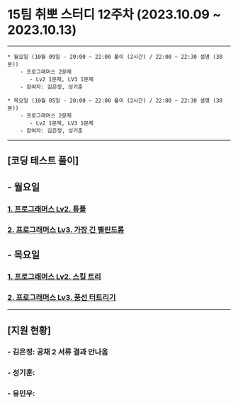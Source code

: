 
# 15팀 취뽀 스터디 12주차 (2023.10.09 ~ 2023.10.13)

---
    * 월요일 (10월 09일 - 20:00 ~ 22:00 풀이 (2시간) / 22:00 ~ 22:30 설명 (30분))
        - 프로그래머스 2문제
           - Lv2 1문제, LV3 1문제
        - 참여자: 김은정, 성기훈

    * 목요일 (10월 05일 - 20:00 ~ 22:00 풀이 (2시간) / 22:00 ~ 22:30 설명 (30분))
        - 프로그래머스 2문제
           - Lv2 1문제, LV3 1문제
        - 참여자: 김은정, 성기훈

---

## [코딩 테스트 풀이]
## - 월요일
### <a href = "https://school.programmers.co.kr/learn/courses/30/lessons/64065"> 1. 프로그래머스 Lv2. 튜플 </a><br>
### <a href = "https://school.programmers.co.kr/learn/courses/30/lessons/12904"> 2. 프로그래머스 Lv3. 가장 긴 팰린드롬 </a><br>

## - 목요일
### <a href = "https://school.programmers.co.kr/learn/courses/30/lessons/138476"> 1. 프로그래머스 Lv2. 스킬 트리 </a><br>
### <a href = "https://school.programmers.co.kr/learn/courses/30/lessons/72414"> 2. 프로그래머스 Lv3. 풍선 터트리기 </a><br>

---
## [지원 현황]
### - 김은정: 공채 2 서류 결과 안나옴
### - 성기훈:
### - 유민우: 